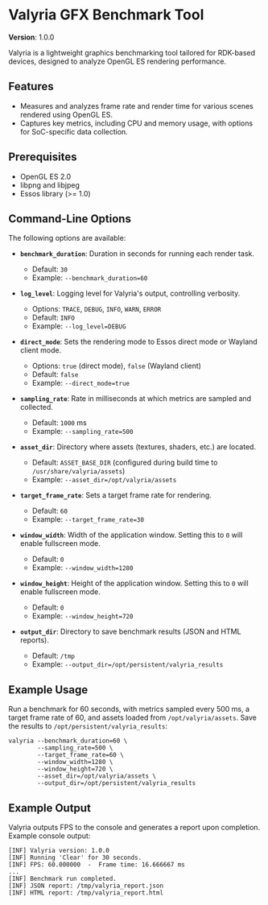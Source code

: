 # Valyria GFX Benchmark Tool

**Version**: 1.0.0

Valyria is a lightweight graphics benchmarking tool tailored for RDK-based devices, designed to analyze OpenGL ES rendering performance.

## Features
- Measures and analyzes frame rate and render time for various scenes rendered using OpenGL ES.
- Captures key metrics, including CPU and memory usage, with options for SoC-specific data collection.

## Prerequisites
- OpenGL ES 2.0
- libpng and libjpeg
- Essos library (>= 1.0)

## Command-Line Options
The following options are available:

- **`benchmark_duration`**: Duration in seconds for running each render task.
  - Default: `30`
  - Example: `--benchmark_duration=60`

- **`log_level`**: Logging level for Valyria's output, controlling verbosity.
  - Options: `TRACE`, `DEBUG`, `INFO`, `WARN`, `ERROR`
  - Default: `INFO`
  - Example: `--log_level=DEBUG`

- **`direct_mode`**: Sets the rendering mode to Essos direct mode or Wayland client mode.
  - Options: `true` (direct mode), `false` (Wayland client)
  - Default: `false`
  - Example: `--direct_mode=true`

- **`sampling_rate`**: Rate in milliseconds at which metrics are sampled and collected.
  - Default: `1000` ms
  - Example: `--sampling_rate=500`

- **`asset_dir`**: Directory where assets (textures, shaders, etc.) are located.
  - Default: `ASSET_BASE_DIR` (configured during build time to `/usr/share/valyria/assets`)
  - Example: `--asset_dir=/opt/valyria/assets`

- **`target_frame_rate`**: Sets a target frame rate for rendering.
  - Default: `60`
  - Example: `--target_frame_rate=30`

- **`window_width`**: Width of the application window. Setting this to `0` will enable fullscreen mode.
  - Default: `0`
  - Example: `--window_width=1280`

- **`window_height`**: Height of the application window. Setting this to `0` will enable fullscreen mode.
  - Default: `0`
  - Example: `--window_height=720`

- **`output_dir`**: Directory to save benchmark results (JSON and HTML reports).
  - Default: `/tmp`
  - Example: `--output_dir=/opt/persistent/valyria_results`

## Example Usage
Run a benchmark for 60 seconds, with metrics sampled every 500 ms, a target frame rate of 60, and assets loaded from `/opt/valyria/assets`. Save the results to `/opt/persistent/valyria_results`:

```
valyria --benchmark_duration=60 \
        --sampling_rate=500 \
        --target_frame_rate=60 \
        --window_width=1280 \
        --window_height=720 \
        --asset_dir=/opt/valyria/assets \
        --output_dir=/opt/persistent/valyria_results
```

## Example Output
Valyria outputs FPS to the console and generates a report upon completion. Example console output:

```
[INF] Valyria version: 1.0.0
[INF] Running 'Clear' for 30 seconds.
[INF] FPS: 60.000000  -  Frame time: 16.666667 ms
...
[INF] Benchmark run completed.
[INF] JSON report: /tmp/valyria_report.json
[INF] HTML report: /tmp/valyria_report.html
```
